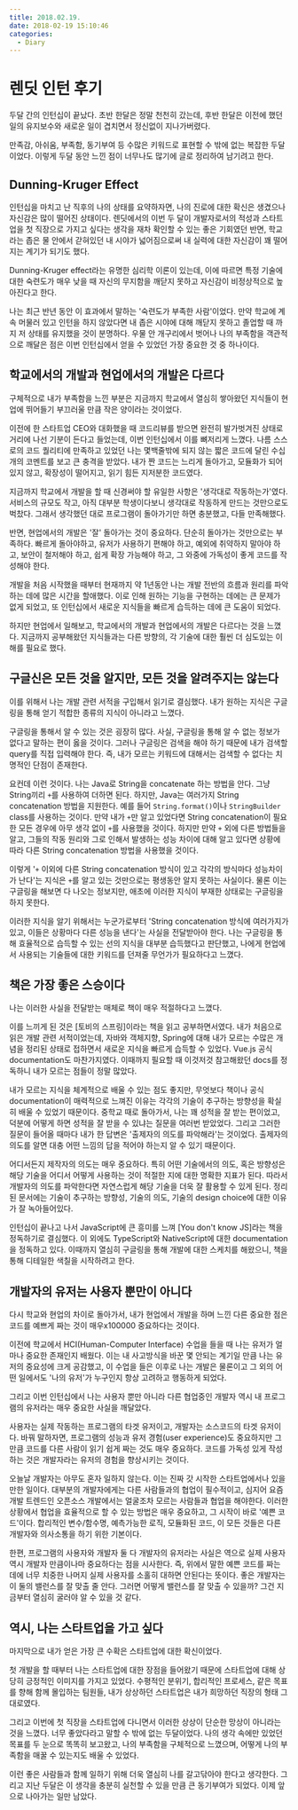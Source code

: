 ```yaml
---
title: 2018.02.19.
date: 2018-02-19 15:10:46
categories:
  - Diary
---
```

# 렌딧 인턴 후기
두달 간의 인턴십이 끝났다. 초반 한달은 정말 천천히 갔는데, 후반 한달은 이전에 했던 일의 유지보수와 새로운 일이 겹치면서 정신없이 지나가버렸다.
<br />

만족감, 아쉬움, 부족함, 동기부여 등 수많은 키워드로 표현할 수 밖에 없는 복잡한 두달이었다. 이렇게 두달 동안 느낀 점이 너무나도 많기에 글로 정리하여 남기려고 한다.
<br />

## Dunning-Kruger Effect
인턴십을 마치고 난 직후의 나의 상태를 요약하자면, 나의 진로에 대한 확신은 생겼으나 자신감은 많이 떨어진 상태이다. 렌딧에서의 이번 두 달이 개발자로서의 적성과 스타트업을 첫 직장으로 가지고 싶다는 생각을 재차 확인할 수 있는 좋은 기회였던 반면, 학교라는 좁은 물 안에서 갇혀있던 내 시야가 넓어짐으로써 내 실력에 대한 자신감이 꽤 떨어지는 계기가 되기도 했다.
<br />

Dunning-Kruger effect라는 유명한 심리학 이론이 있는데, 이에 따르면 특정 기술에 대한 숙련도가 매우 낮을 때 자신의 무지함을 깨닫지 못하고 자신감이 비정상적으로 높아진다고 한다.
<br />

나는 최근 반년 동안 이 효과에서 말하는 '숙련도가 부족한 사람'이었다. 만약 학교에 계속 머물러 있고 인턴을 하지 않았다면 내 좁은 시야에 대해 깨닫지 못하고 졸업할 때 까지 저 상태를 유지했을 것이 분명하다. 우물 안 개구리에서 벗어나 나의 부족함을 객관적으로 깨달은 점은 이번 인턴십에서 얻을 수 있었던 가장 중요한 것 중 하나이다.
<br />

## 학교에서의 개발과 현업에서의 개발은 다르다
구체적으로 내가 부족함을 느낀 부분은 지금까지 학교에서 열심히 쌓아왔던 지식들이 현업에 뛰어들기 부끄러울 만큼 작은 양이라는 것이었다.
<br />

이전에 한 스타트업 CEO와 대화했을 때 코드리뷰를 받으면 완전히 발가벗겨진 상태로 거리에 나선 기분이 든다고 들었는데, 이번 인턴십에서 이를 뼈저리게 느꼈다. 나름 스스로의 코드 퀄리티에 만족하고 있었던 나는 몇백줄밖에 되지 않는 짧은 코드에 달린 수십개의 코멘트를 보고 큰 충격을 받았다. 내가 짠 코드는 느리게 돌아가고, 모듈화가 되어있지 않고, 확장성이 떨어지고, 읽기 힘든 지저분한 코드였다.
<br />

지금까지 학교에서 개발을 할 때 신경써야 할 유일한 사항은 '생각대로 작동하는가'였다. 서비스의 규모도 작고, 아직 대부분 학생이다보니 생각대로 작동하게 만드는 것만으로도 벅찼다. 그래서 생각했던 대로 프로그램이 돌아가기만 하면 충분했고, 다들 만족해했다.
<br />

반면, 현업에서의 개발은 '잘' 돌아가는 것이 중요하다. 단순히 돌아가는 것만으로는 부족하다. 빠르게 돌아야하고, 유저가 사용하기 편해야 하고, 예외에 취약하지 말아야 하고, 보안이 철저해야 하고, 쉽게 확장 가능해야 하고, 그 와중에 가독성이 좋게 코드를 작성해야 한다.
<br />

개발을 처음 시작했을 때부터 현재까지 약 1년동안 나는 개발 전반의 흐름과 원리를 파악하는 데에 많은 시간을 할애했다. 이로 인해 원하는 기능을 구현하는 데에는 큰 문제가 없게 되었고, 또 인턴십에서 새로운 지식들을 빠르게 습득하는 데에 큰 도움이 되었다.
<br />

하지만 현업에서 일해보고, 학교에서의 개발과 현업에서의 개발은 다르다는 것을 느꼈다. 지금까지 공부해왔던 지식들과는 다른 방향의, 각 기술에 대한 훨씬 더 심도있는 이해를 필요로 했다.
<br />

## 구글신은 모든 것을 알지만, 모든 것을 알려주지는 않는다
이를 위해서 나는 개발 관련 서적을 구입해서 읽기로 결심했다. 내가 원하는 지식은 구글링을 통해 얻기 적합한 종류의 지식이 아니라고 느꼈다.
<br />

구글링을 통해서 알 수 있는 것은 굉장히 많다. 사실, 구글링을 통해 알 수 없는 정보가 없다고 말하는 편이 옳을 것이다. 그러나 구글링은 검색을 해야 하기 때문에 내가 검색할 query를 직접 입력해야 한다. 즉, 내가 모르는 키워드에 대해서는 검색할 수 없다는 치명적인 단점이 존재한다.
<br />

요컨데 이런 것이다. 나는 Java로 String을 concatenate 하는 방법을 안다. 그냥 String끼리 `+`를 사용하여 더하면 된다. 하지만, Java는 여러가지 String concatenation 방법을 지원한다. 예를 들어 `String.format()`이나 `StringBuilder` class를 사용하는 것이다. 만약 내가 `+`만 알고 있었다면 String concatenation이 필요한 모든 경우에 아무 생각 없이 `+`를 사용했을 것이다. 하지만 만약 `+` 외에 다른 방법들을 알고, 그들의 작동 원리와 그로 인해서 발생하는 성능 차이에 대해 알고 있다면 상황에 따라 다른 String concatenation 방법을 사용했을 것이다.
<br />

이렇게 '`+` 이외에 다른 String concatenation 방식이 있고 각각의 방식마다 성능차이가 난다'는 지식은 `+`를 알고 있는 것만으로는 평생동안 알지 못하는 사실이다. 물론 이는 구글링을 해보면 다 나오는 정보지만, 애초에 이러한 지식이 부재한 상태로는 구글링을 하지 못한다.
<br />

이러한 지식을 알기 위해서는 누군가로부터 'String concatenation 방식에 여러가지가 있고, 이들은 상황마다 다른 성능을 낸다'는 사실을 전달받아야 한다. 나는 구글링을 통해 효율적으로 습득할 수 있는 선의 지식을 대부분 습득했다고 판단했고, 나에게 현업에서 사용되는 기술들에 대한 키워드를 던져줄 무언가가 필요하다고 느꼈다.
<br />

## 책은 가장 좋은 스승이다
나는 이러한 사실을 전달받는 매체로 책이 매우 적절하다고 느꼈다.
<br />

이를 느끼게 된 것은 [토비의 스프링]이라는 책을 읽고 공부하면서였다. 내가 처음으로 읽은 개발 관련 서적이었는데, 자바와 객체지향, Spring에 대해 내가 모르는 수많은 개념을 정리된 상태로 접하면서 새로운 지식을 빠르게 습득할 수 있었다. Vue.js 공식 documentation도 마찬가지였다. 이때까지 필요할 때 이것저것 참고해왔던 docs를 정독하니 내가 모르는 점들이 정말 많았다.
<br />

내가 모르는 지식을 체계적으로 배울 수 있는 점도 좋지만, 무엇보다 책이나 공식 documentation이 매력적으로 느껴진 이유는 각각의 기술이 추구하는 방향성을 확실히 배울 수 있었기 때문이다. 중학교 때로 돌아가서, 나는 꽤 성적을 잘 받는 편이었고, 덕분에 어떻게 하면 성적을 잘 받을 수 있냐는 질문을 여러번 받았었다. 그리고 그러한 질문이 들어올 때마다 내가 한 답변은 '출제자의 의도를 파악해라'는 것이었다. 출제자의 의도를 알면 대충 어떤 느낌의 답을 적어야 하는지 알 수 있기 때문이다.
<br />

어디서든지 제작자의 의도는 매우 중요하다. 특히 어떤 기술에서의 의도, 혹은 방향성은 해당 기술을 어디서 어떻게 사용하는 것이 적절한 지에 대한 명확한 지표가 된다. 따라서 개발자의 의도를 파악한다면 자연스럽게 해당 기술을 더욱 잘 활용할 수 있게 된다. 정리된 문서에는 기술이 추구하는 방향성, 기술의 의도, 기술의 design choice에 대한 이유가 잘 녹아들어있다.
<br />

인턴십이 끝나고 나서 JavaScript에 큰 흥미를 느껴 [You don't know JS]라는 책을 정독하기로 결심했다. 이 외에도 TypeScript와 NativeScript에 대한 documentation을 정독하고 있다. 이때까지 열심히 구글링을 통해 개발에 대한 스케치를 해왔으니, 책을 통해 디테일한 색칠을 시작하려고 한다.
<br />

## 개발자의 유저는 사용자 뿐만이 아니다
다시 학교와 현업의 차이로 돌아가서, 내가 현업에서 개발을 하며 느낀 다른 중요한 점은 코드를 예쁘게 짜는 것이 매우x100000 중요하다는 것이다.
<br />

이전에 학교에서 HCI(Human-Computer Interface) 수업을 들을 때 나는 유저가 얼마나 중요한 존재인지 배웠다. 이는 내 사고방식을 바꾼 몇 안되는 계기일 만큼 나는 유저의 중요성에 크게 공감했고, 이 수업을 들은 이후로 나는 개발은 물론이고 그 외의 어떤 일에서도 '나의 유저'가 누구인지 항상 고려하고 행동하게 되었다.
<br />

그리고 이번 인턴십에서 나는 사용자 뿐만 아니라 다른 협업중인 개발자 역시 내 프로그램의 유저라는 매우 중요한 사실을 깨달았다.
<br />

사용자는 실제 작동하는 프로그램의 타겟 유저이고, 개발자는 소스코드의 타겟 유저이다. 바꿔 말하자면, 프로그램의 성능과 유저 경험(user experience)도 중요하지만 그 만큼 코드를 다른 사람이 읽기 쉽게 짜는 것도 매우 중요하다. 코드를 가독성 있게 작성하는 것은 개발자라는 유저의 경험을 향상시키는 것이다.
<br />

오늘날 개발자는 아무도 혼자 일하지 않는다. 이는 진짜 갓 시작한 스타트업에서나 있을만한 일이다. 대부분의 개발자에게는 다른 사람들과의 협업이 필수적이고, 심지어 요즘 개발 트렌드인 오픈소스 개발에서는 얼굴조차 모르는 사람들과 협업을 해야한다. 이러한 상황에서 협업을 효율적으로 할 수 있는 방법은 매우 중요하고, 그 시작이 바로 '예쁜 코드'이다. 합리적인 변수/함수명, 예측가능한 로직, 모듈화된 코드, 이 모든 것들은 다른 개발자와 의사소통을 하기 위한 기본이다.
<br />

한편, 프로그램의 사용자와 개발자 둘 다 개발자의 유저라는 사실은 역으로 실제 사용자 역시 개발자 만큼이나마 중요하다는 점을 시사한다. 즉, 위에서 말한 예쁜 코드를 짜는 데에 너무 치중한 나머지 실제 사용자를 소홀히 대하면 안된다는 뜻이다. 좋은 개발자는 이 둘의 밸런스를 잘 맞출 줄 안다. 그러면 어떻게 밸런스를 잘 맞출 수 있을까? 그건 지금부터 열심히 굴러야 알 수 있을 것 같다.
<br />

## 역시, 나는 스타트업을 가고 싶다
마지막으로 내가 얻은 가장 큰 수확은 스타트업에 대한 확신이었다.
<br />

첫 개발을 할 때부터 나는 스타트업에 대한 장점을 들어왔기 때문에 스타트업에 대해 상당히 긍정적인 이미지를 가지고 있었다. 수평적인 분위기, 합리적인 프로세스, 같은 목표를 향해 함께 몰입하는 팀원들, 내가 상상하던 스타트업은 내가 희망하던 직장의 형태 그대로였다.
<br />

그리고 이번에 첫 직장을 스타트업에 다니면서 이러한 상상이 단순한 망상이 아니라는 것을 느꼈다. 너무 좋았다라고 말할 수 밖에 없는 두달이었다. 나의 생각 속에만 있었던 목표를 두 눈으로 똑똑히 보고왔고, 나의 부족함을 구체적으로 느꼈으며, 어떻게 나의 부족함을 매꿀 수 있는지도 배울 수 있었다.
<br />

이런 좋은 사람들과 함께 일하기 위해 더욱 열심히 나를 갈고닦아야 한다고 생각한다. 그리고 지난 두달은 이 생각을 충분히 실천할 수 있을 만큼 큰 동기부여가 되었다. 이제 앞으로 나아가는 일만 남았다.
<br />
